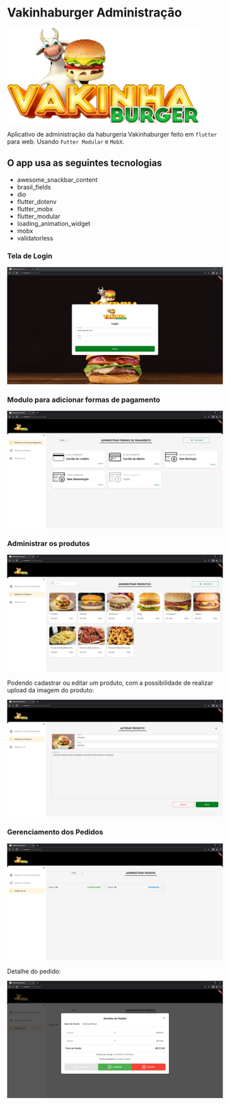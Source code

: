 # Vakinhaburger Administração

![Vakinhaburger Logo](https://raw.githubusercontent.com/blandygbc/vakinhaburger_flutterweb/master/assets/images/logo.png)

Aplicativo de administração da haburgeria Vakinhaburger feito em `flutter` para web. Usando `Futter Modular` e `MobX`.

## O app usa as seguintes tecnologias

- awesome_snackbar_content
- brasil_fields
- dio
- flutter_dotenv
- flutter_mobx
- flutter_modular
- loading_animation_widget
- mobx
- validatorless

### Tela de Login

![login](https://raw.githubusercontent.com/blandygbc/vakinhaburger_flutterweb/master/repo_assets/login.png)

### Modulo para adicionar formas de pagamento

![payment-types](https://github.com/blandygbc/vakinhaburger_flutterweb/blob/master/repo_assets/payment_types.png?raw=true)

### Administrar os produtos

![Administrar Produtos](https://github.com/blandygbc/vakinhaburger_flutterweb/blob/master/repo_assets/adm_produtos.png?raw=true)

Podendo cadastrar ou editar um produto, com a possibilidade de realizar upload da imagem do produto:

![editar produto](https://github.com/blandygbc/vakinhaburger_flutterweb/blob/master/repo_assets/edit_product.png?raw=true)

### Gerenciamento dos Pedidos

![pedidos](https://github.com/blandygbc/vakinhaburger_flutterweb/blob/master/repo_assets/orders.png?raw=true)

Detalhe do pedido:

![Detalhe do pedido](https://github.com/blandygbc/vakinhaburger_flutterweb/blob/master/repo_assets/order_detail.png?raw=true)
